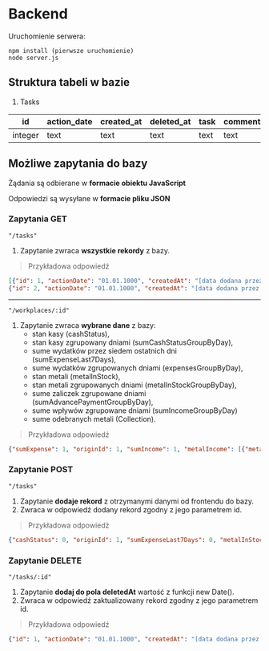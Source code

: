 # Backend
Uruchomienie serwera:
```
npm install (pierwsze uruchomienie)
node server.js
```

## Struktura tabeli w bazie
1. Tasks

| id  | action_date | created_at | deleted_at | task | comment | expense | quantity | metal_type | origin_id |
| --- | ----------- | ---------- | ---------- | ---- | ------- | ------- | -------- | ---------- | --------- |
| integer | text | text | text | text | text | integer | integer | text | integer |

## Możliwe zapytania do bazy

Żądania są odbierane w **formacie obiektu JavaScript**

Odpowiedzi są wysyłane w **formacie pliku JSON**

### Zapytania GET
`"/tasks"`

1. Zapytanie zwraca **wszystkie rekordy** z bazy.

>Przykładowa odpowiedź
```json
[{"id": 1, "actionDate": "01.01.1000", "createdAt": "[data dodana przez zapytanie POST]", "deletedAt": "[data dodana przez zaptanie DELETE]", "task": "zakup", "comment": "","expense": 0,"quantity": 0,"metalType": "stalowy", "originId": 1},
{"id": 2, "actionDate": "01.01.1000", "createdAt": "[data dodana przez zapytanie POST]", "deletedAt": "", "task": "zakup", "comment": "","expense": 0,"quantity": 0,"metalType": "stalowy", "originId": 1}]
```
---

`"/workplaces/:id"`

1. Zapytanie zwraca **wybrane dane** z bazy:
   - stan kasy (cashStatus),
   - stan kasy zgrupowany dniami (sumCashStatusGroupByDay),
   - sume wydatków przez siedem ostatnich dni (sumExpenseLast7Days),
   - sume wydatków zgrupowanych dniami (expensesGroupByDay),
   - stan metali (metalInStock),
   - stan metali zgrupowanych dniami (metalInStockGroupByDay),
   - sume zaliczek zgrupowane dniami (sumAdvancePaymentGroupByDay),
   - sume wpływów zgrupowane dniami (sumIncomeGroupByDay)
   - sume odebranych metali (Collection).
   
>Przykładowa odpowiedź
```json
{"sumExpense": 1, "originId": 1, "sumIncome": 1, "metalIncome": [{"metalTypeName": "kolorowy", "sumMetalIncome":1 }, {"metalTypeName": "stalowy", "sumMetalIncome": 4}], "metalCollection": [{"metalTypeName": "stalowy", "sumMetalIncome": 1}]}
```

### Zapytanie POST
`"/tasks"`

1. Zapytanie **dodaje rekord** z otrzymanymi danymi od frontendu do bazy.
2. Zwraca w odpowiedź dodany rekord zgodny z jego parametrem id.

>Przykładowa odpowiedź
```json
{"cashStatus": 0, "originId": 1, "sumExpenseLast7Days": 0, "metalInStock": [{"metalTypeName": "kolorowy", "sumMetalIncome": 0}, {"metalTypeName": "stalowy", "sumMetalIncome": 0}], "expensesGroupByDay": [],"sumAdvancePaymentGroupByDay": [], "metalInStockGroupByDay": [], "sumIncomeGroupByDay": [], "sumCashStatusGroupByDay": []}
```
### Zapytanie DELETE
`"/tasks/:id"`

1. Zapytanie **dodaj do pola deletedAt** wartość z funkcji new Date().
2. Zwraca w odpowiedź zaktualizowany rekord zgodny z jego parametrem id.

>Przykładowa odpowiedź
```json
{"id": 1, "actionDate": "01.01.1000", "createdAt": "[data dodana przez zapytanie POST]", "deletedAt": "[data dodana przez zaptanie DELETE]", "task": "zakup", "comment": "", "expense": 0, "quantity": 0, "metalType": "stalowy", "originId": 1}
```

